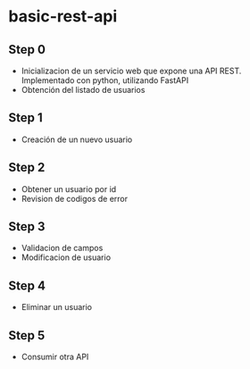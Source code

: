 # basic-rest-api

## Step 0

- Inicializacion de un servicio web que expone una API REST. Implementado con python, utilizando FastAPI
- Obtención del listado de usuarios

## Step 1

- Creación de un nuevo usuario

## Step 2

- Obtener un usuario por id
- Revision de codigos de error

## Step 3

- Validacion de campos
- Modificacion de usuario

## Step 4

- Eliminar un usuario

## Step 5

- Consumir otra API
